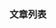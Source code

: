 
[@id]: README.md 
[@title]: hadoop
[@location]: docs/hadoop/README.md
[@author]: leity
[@date]: 2021-08-14

### 文章列表

